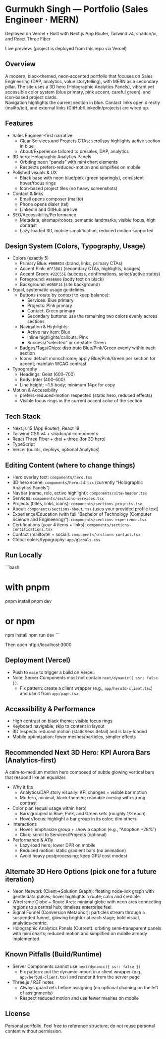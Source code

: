 # Gurmukh Singh — Portfolio (Sales Engineer · MERN)

Deployed on Vercel • Built with Next.js App Router, Tailwind v4, shadcn/ui, and React Three Fiber

Live preview: (project is deployed from this repo via Vercel)

## Overview

A modern, black‑themed, neon‑accented portfolio that focuses on Sales Engineering (DAP, analytics, value storytelling), with MERN as a secondary pillar.
The site uses a 3D hero (Holographic Analytics Panels), vibrant yet accessible color system (blue primary, pink accent, careful green), and icon‑based project cards.  
Navigation highlights the current section in blue. Contact links open directly (mailto/tel), and external links (GitHub/LinkedIn/projects) are wired up.

## Features

- Sales Engineer–first narrative
  - Clear Services and Projects CTAs; scrollspy highlights active section in blue
  - About/Experience tailored to presales, DAP, analytics
- 3D hero: Holographic Analytics Panels
  - Orbiting neon “panels” with mini chart elements
  - Respects prefers-reduced-motion and simplifies on mobile
- Polished visuals & UX
  - Black base with neon blue/pink (green sparingly), consistent hover/focus rings
  - Icon‑based project tiles (no heavy screenshots)
- Contact & links
  - Email opens composer (mailto)
  - Phone opens dialer (tel)
  - LinkedIn and GitHub are live
- SEO/Accessibility/Performance
  - Metadata, sitemap/robots, semantic landmarks, visible focus, high contrast
  - Lazy‑loaded 3D, mobile simplification, reduced motion supported

## Design System (Colors, Typography, Usage)
- Colors (exactly 5)
  - Primary Blue: `#06B6D4` (brand, links, primary CTAs)
  - Accent Pink: `#FF3B81` (secondary CTAs, highlights, badges)
  - Accent Green: `#22C55E` (success, confirmations, select/active states)
  - Foreground: `#E6E6E6` (body text on black)
  - Background: `#0B0F14` (site background)
- Equal, systematic usage guidelines
  - Buttons (rotate by context to keep balance):
    - Services: Blue primary
    - Projects: Pink primary
    - Contact: Green primary
    - Secondary buttons: use the remaining two colors evenly across sections
  - Navigation & Highlights:
    - Active nav item: Blue
    - Inline highlights/callouts: Pink
    - Success/“selected” or on‑state: Green
  - Badges/Tags/Chips: distribute Blue/Pink/Green evenly within each section
  - Icons: default monochrome; apply Blue/Pink/Green per section for accent; maintain WCAG contrast
- Typography
  - Headings: Geist (600–700)
  - Body: Inter (400–500)
  - Line height: ~1.5 body; minimum 14px for copy
- Motion & Accessibility
  - prefers-reduced-motion respected (static hero, reduced effects)
  - Visible focus rings in the current accent color of the section

## Tech Stack

- Next.js 15 (App Router), React 19
- Tailwind CSS v4 + shadcn/ui components
- React Three Fiber + drei + three (for 3D hero)
- TypeScript
- Vercel (builds, deploys, optional Analytics)

## Editing Content (where to change things)

- Hero overlay text: `components/hero.tsx`
- 3D hero scene: `components/hero-3d.tsx` (currently “Holographic Analytics Panels”)
- Navbar (name, role, active highlight): `components/site-header.tsx`
- Services: `components/sections-services.tsx`
- Projects (titles, links, icons): `components/sections-projects.tsx`
- About: `components/sections-about.tsx` (uses your provided profile text)
- Experience/Education (with full “Bachelor of Technology (Computer Science and Engineering)”): `components/sections-experience.tsx`
- Certifications (your 4 items + links): `components/sections-certifications.tsx`
- Contact (mailto/tel + social): `components/sections-contact.tsx`
- Global colors/typography: `app/globals.css`

## Run Locally

\`\`\`bash
# with pnpm
pnpm install
pnpm dev

# or npm
npm install
npm run dev
\`\`\`

Then open http://localhost:3000

## Deployment (Vercel)

- Push to `main` to trigger a build on Vercel.
- Note: Server Components must not contain `next/dynamic({ ssr: false })`.
  - Fix pattern: create a client wrapper (e.g., `app/hero3d-client.tsx`) and use it from `app/page.tsx`.

## Accessibility & Performance

- High contrast on black theme; visible focus rings
- Keyboard navigable; skip to content in layout
- 3D respects reduced motion (static/less detail) and is lazy‑loaded
- Mobile optimization: fewer meshes/particles, simpler effects

## Recommended Next 3D Hero: KPI Aurora Bars (Analytics‑first)
A calm‑to‑medium motion hero composed of subtle glowing vertical bars that respond like an equalizer.

- Why it fits
  - Analytics/DAP story visually: KPI changes = visible bar motion
  - Modern, minimal, black‑themed; readable overlay with strong contrast
- Color plan (equal usage within hero)
  - Bars grouped in Blue, Pink, and Green sets (roughly 1/3 each)
  - Hover/focus: highlight a bar group in its color; dim others
- Interactions
  - Hover: emphasize group + show a caption (e.g., “Adoption +28%”)
  - Click: scroll to Services/Projects (optional)
- Performance & A11y
  - Lazy‑load hero; lower DPR on mobile
  - Reduced motion: static gradient bars (no animation)
  - Avoid heavy postprocessing; keep GPU cost modest

## Alternate 3D Hero Options (pick one for a future iteration)
- Neon Network (Client→Solution Graph): floating node‑link graph with gentle data pulses; hover highlights a route; calm and credible.
- Wireframe Globe + Route Arcs: minimal globe with neon arcs connecting regions to a central hub; timeless enterprise feel.
- Signal Funnel (Conversion Metaphor): particles stream through a suspended funnel, glowing brighter at each stage; bold visual, analytics‑centric.
- Holographic Analytics Panels (Current): orbiting semi‑transparent panels with mini charts; reduced motion and simplified on mobile already implemented.

## Known Pitfalls (Build/Runtime)
- Server Components cannot use `next/dynamic({ ssr: false })`
  - Fix pattern: put the dynamic import in a client wrapper (e.g., `app/hero3d-client.tsx`) and render it from the server page
- Three.js / R3F notes
  - Always guard refs before assigning (no optional chaining on the left of assignments)
  - Respect reduced motion and use fewer meshes on mobile

## License

Personal portfolio. Feel free to reference structure; do not reuse personal content without permission.
